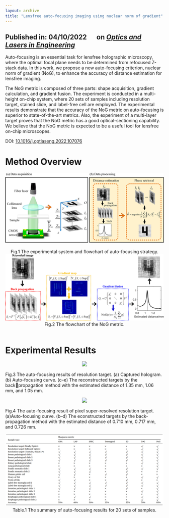 ```yaml
---
layout: archive
title: "Lensfree auto-focusing imaging using nuclear norm of gradient"
---
```


## Published in: 04/10/2022 &emsp; on [*Optics and Lasers in Engineering*](https://www.sciencedirect.com/journal/optics-and-lasers-in-engineering)

Auto-focusing is an essential task for lensfree holographic microscopy, where the optimal focal plane needs to be determined from refocused Z-stack data. In this work, we propose a new auto-focusing criterion, nuclear norm of gradient (NoG), to enhance the accuracy of distance estimation for lensfree imaging. 

The NoG metric is composed of three parts: shape acquisition, gradient calculation, and gradient fusion. The experiment is conducted in a multi-height on-chip system, where 20 sets of samples including resolution target, stained slide, and label-free cell are employed. The experimental results demonstrate that the accuracy of the NoG metric on auto-focusing is superior to state-of-the-art metrics. Also, the experiment of a multi-layer target proves that the NoG metric has a good optical-sectioning capability. We believe that the NoG metric is expected to be a useful tool for lensfree on-chip microscopes.

DOI: [10.1016/j.optlaseng.2022.107076](https://doi.org/10.1016/j.optlaseng.2022.107076)

# Method Overview

<div align=center><img src="/publications/imgs/NOG/NOG_auto.png" width=600></div><br/>

<div align=center> Fig.1 The experimental system and flowchart of auto-focusing strategy. </div>

<div align=center><img src="/publications/imgs/NOG/NOG.png" width=600></div>

<div align=center> Fig.2 The flowchart of the NoG metric. </div><br/>

# Experimental Results

<div align=center><img src="/publications/imgs/NOG/r1.png" width=400></div>

Fig.3 The auto-focusing results of resolution target. (a) Captured hologram. (b) Auto-focusing curve. (c–e) The reconstructed targets by the backpropagation method with the estimated distance of 1.35 mm, 1.06 mm, and 1.05 mm.

<div align=center><img src="/publications/imgs/NOG/r2.png" width=400></div>

Fig.4 The auto-focusing result of pixel super-resolved resolution target. (a)Auto-focusing curve. (b–d) The econstructed targets by the back-propagation method with the estimated distance of 0.710 mm, 0.717 mm, and 0.726 mm.

<img src="/publications/imgs/NOG/T1.png">

<div align=center> Table.1 The summary of auto-focusing results for 20 sets of samples. </div>


